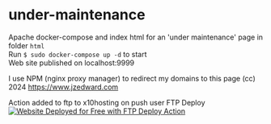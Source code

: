 # under-maintenance
Apache docker-compose and index html for an 'under maintenance' page in folder `html`  
Run `$ sudo docker-compose up -d` to start  
Web site published on localhost:9999

I use NPM (nginx proxy manager) to redirect my domains to this page
(cc) 2024 https://www.jzedward.com

Action added to ftp to x10hosting on push user FTP Deploy
[<img alt="Website Deployed for Free with FTP Deploy Action" src="https://img.shields.io/badge/Website deployed for free with-FTP DEPLOY ACTION-%3CCOLOR%3E?style=for-the-badge&color=2b9348">](https://github.com/SamKirkland/FTP-Deploy-Action)
